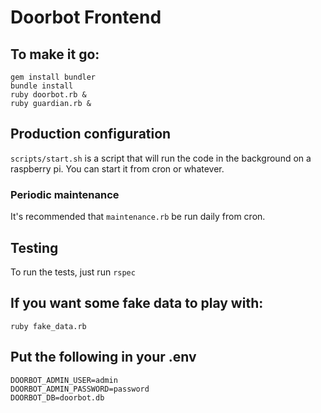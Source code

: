 # Doorbot Frontend

## To make it go:

    gem install bundler
    bundle install
    ruby doorbot.rb &
    ruby guardian.rb &

## Production configuration

`scripts/start.sh` is a script that will run the code in the background on a raspberry pi. You can start it from cron or whatever.

### Periodic maintenance

It's recommended that `maintenance.rb` be run daily from cron.

## Testing

To run the tests, just run `rspec`

## If you want some fake data to play with:

    ruby fake_data.rb

## Put the following in your .env

    DOORBOT_ADMIN_USER=admin
    DOORBOT_ADMIN_PASSWORD=password
    DOORBOT_DB=doorbot.db

